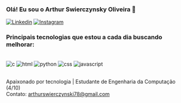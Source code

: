 
### Olá! Eu sou o Arthur Swierczynsky Oliveira 👋

[![Linkedin](https://img.shields.io/badge/LinkedIn-0077B5?style=for-the-badge&logo=linkedin&logoColor=white)](https://www.linkedin.com/in/arthurswo/)
[![Instagram](https://img.shields.io/badge/Instagram-E4405F?style=for-the-badge&logo=instagram&logoColor=white)](https://www.instagram.com/_arthurswo/)

### Principais tecnologias que estou a cada dia buscando melhorar:

<div style= "display: inline_block"><br/>
 <img align="center" alt="c" src="https://img.shields.io/badge/C-00599C?style=for-the-badge&logo=c&logoColor=white" />
  <img align="center" alt="html" src="https://img.shields.io/badge/HTML-239120?style=for-the-badge&logo=html5&logoColor=white" />
  <img align="center" alt="python" src="https://img.shields.io/badge/Python-14354C?style=for-the-badge&logo=python&logoColor=white" />
  <img align="center" alt="css" src="https://img.shields.io/badge/CSS-239120?&style=for-the-badge&logo=css3&logoColor=white" />
  <img align="center" alt="javascript" src="https://img.shields.io/badge/JavaScript-323330?style=for-the-badge&logo=javascript&logoColor=F7DF1E" />
</div><br/>

Apaixonado por tecnologia | Estudante de Engenharia da Computação (4/10)
<br/>
Contato: arthurswierczynski78@gmail.com
